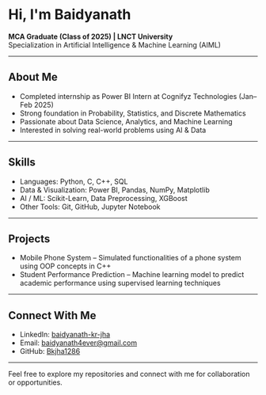 # Hi, I'm Baidyanath

**MCA Graduate (Class of 2025) | LNCT University**  
Specialization in Artificial Intelligence & Machine Learning (AIML)

---

## About Me
- Completed internship as Power BI Intern at Cognifyz Technologies (Jan–Feb 2025)  
- Strong foundation in Probability, Statistics, and Discrete Mathematics  
- Passionate about Data Science, Analytics, and Machine Learning  
- Interested in solving real-world problems using AI & Data

---

## Skills
- Languages: Python, C, C++, SQL  
- Data & Visualization: Power BI, Pandas, NumPy, Matplotlib  
- AI / ML: Scikit-Learn, Data Preprocessing, XGBoost  
- Other Tools: Git, GitHub, Jupyter Notebook

---

## Projects
- Mobile Phone System – Simulated functionalities of a phone system using OOP concepts in C++  
- Student Performance Prediction – Machine learning model to predict academic performance using supervised learning techniques  

---

## Connect With Me
- LinkedIn: [baidyanath-kr-jha](https://www.linkedin.com/in/baidyanath-kr-jha-175358287/)  
- Email: baidyanath4ever@gmail.com  
- GitHub: [Bkjha1286](https://github.com/Bkjha1286)

---

Feel free to explore my repositories and connect with me for collaboration or opportunities.


